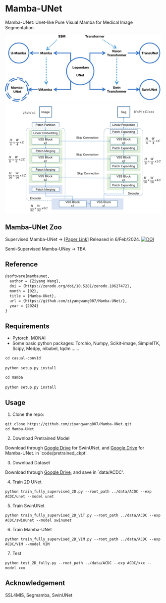 # Mamba-UNet

Mamba-UNet: Unet-like Pure Visual Mamba for Medical Image Segmentation

<img src="intro.png">
<img src="framework.png">


## Mamba-UNet Zoo

Supervised Mamba-UNet -> [[Paper Link]](https://github.com/ziyangwang007/Mamba-UNet/blob/main/Report.pdf) Released in 6/Feb/2024. [![DOI](https://zenodo.org/badge/753828586.svg)](https://zenodo.org/doi/10.5281/zenodo.10627472)


Semi-Supervised Mamba-UNey -> TBA


## Reference
```
@software{mambaunet,
  author = {Ziyang Wang},
  doi = {https://zenodo.org/doi/10.5281/zenodo.10627472},
  month = {02},
  title = {Mamba-UNet},
  url = {https://github.com/ziyangwang007/Mamba-UNet/},
  year = {2024}
}
```
## Requirements
* Pytorch, MONAI 
* Some basic python packages: Torchio, Numpy, Scikit-image, SimpleITK, Scipy, Medpy, nibabel, tqdm ......

```
cd casual-conv1d

python setup.py install
```

```
cd mamba

python setup.py install
```


## Usage

1. Clone the repo:
```
git clone https://github.com/ziyangwang007/Mamba-UNet.git 
cd Mamba-UNet
```

2. Download Pretrained Model

Download through [Google Drive](https://drive.google.com/file/d/14RzbbBDjbKbgr0ordKlWbb69EFkHuplr/view?usp=sharing) for SwinUNet, and [Google Drive](https://drive.google.com/file/d/1uUPsr7XeqayCxlspqBHbg5zIWx0JYtSX/view?usp=sharing) for Mamba-UNet. in `code/pretrained_ckpt'.

3. Download Dataset

Download through [Google Drive](https://drive.google.com/file/d/1F3JzBSIURtFJkfcExBcT6Hu7Ar5_f8uv/view?usp=sharing), and save in `data/ACDC'.

4. Train 2D UNet
```
python train_fully_supervised_2D.py --root_path ../data/ACDC --exp ACDC/unet --model unet
```

5. Train SwinUNet
```
python train_fully_supervised_2D_ViT.py --root_path ../data/ACDC --exp ACDC/swinunet --model swinunet
```

6. Train Mamba-UNet
```
python train_fully_supervised_2D_VIM.py --root_path ../data/ACDC --exp ACDC/VIM --model VIM
```

7. Test
```
python test_2D_fully.py --root_path ../data/ACDC --exp ACDC/xxx --model xxx
```




## Acknowledgement
SSL4MIS, Segmamba, SwinUNet
